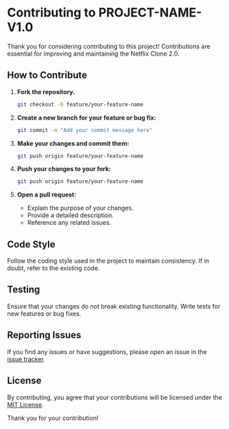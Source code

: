 # Contributing to PROJECT-NAME-V1.0

Thank you for considering contributing to this project! Contributions are essential for improving and maintaining the Netflix Clone 2.0.

## How to Contribute

1. **Fork the repository.**

   ```bash
   git checkout -b feature/your-feature-name
   ```

2. **Create a new branch for your feature or bug fix:**

   ```bash
   git commit -m "Add your commit message here"
   ```

3. **Make your changes and commit them:**

   ```bash
   git push origin feature/your-feature-name
   ```

4. **Push your changes to your fork:**

   ```bash
   git push origin feature/your-feature-name
   ```

5. **Open a pull request:**
   - Explain the purpose of your changes.
   - Provide a detailed description.
   - Reference any related issues.

## Code Style

Follow the coding style used in the project to maintain consistency. If in doubt, refer to the existing code.

## Testing

Ensure that your changes do not break existing functionality. Write tests for new features or bug fixes.

## Reporting Issues

If you find any issues or have suggestions, please open an issue in the [issue tracker](link_to_issues).

## License

By contributing, you agree that your contributions will be licensed under the [MIT License](../LICENSE).

Thank you for your contribution!
